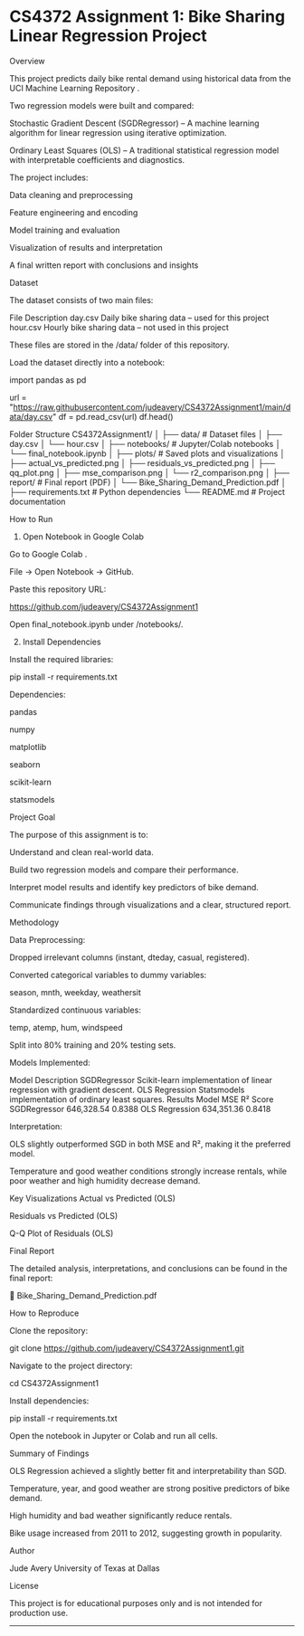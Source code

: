 # CS4372 Assignment 1: Bike Sharing Linear Regression Project
Overview

This project predicts daily bike rental demand using historical data from the UCI Machine Learning Repository
.

Two regression models were built and compared:

Stochastic Gradient Descent (SGDRegressor) –
A machine learning algorithm for linear regression using iterative optimization.

Ordinary Least Squares (OLS) –
A traditional statistical regression model with interpretable coefficients and diagnostics.

The project includes:

Data cleaning and preprocessing

Feature engineering and encoding

Model training and evaluation

Visualization of results and interpretation

A final written report with conclusions and insights

Dataset

The dataset consists of two main files:

File	Description
day.csv	Daily bike sharing data – used for this project
hour.csv	Hourly bike sharing data – not used in this project

These files are stored in the /data/ folder of this repository.

Load the dataset directly into a notebook:

import pandas as pd

url = "https://raw.githubusercontent.com/judeavery/CS4372Assignment1/main/data/day.csv"
df = pd.read_csv(url)
df.head()

Folder Structure
CS4372Assignment1/
│
├── data/            # Dataset files
│   ├── day.csv
│   └── hour.csv
│
├── notebooks/       # Jupyter/Colab notebooks
│   └── final_notebook.ipynb
│
├── plots/           # Saved plots and visualizations
│   ├── actual_vs_predicted.png
│   ├── residuals_vs_predicted.png
│   ├── qq_plot.png
│   ├── mse_comparison.png
│   └── r2_comparison.png
│
├── report/          # Final report (PDF)
│   └── Bike_Sharing_Demand_Prediction.pdf
│
├── requirements.txt # Python dependencies
└── README.md        # Project documentation

How to Run
1. Open Notebook in Google Colab

Go to Google Colab
.

File → Open Notebook → GitHub.

Paste this repository URL:

https://github.com/judeavery/CS4372Assignment1


Open final_notebook.ipynb under /notebooks/.

2. Install Dependencies

Install the required libraries:

pip install -r requirements.txt


Dependencies:

pandas

numpy

matplotlib

seaborn

scikit-learn

statsmodels

Project Goal

The purpose of this assignment is to:

Understand and clean real-world data.

Build two regression models and compare their performance.

Interpret model results and identify key predictors of bike demand.

Communicate findings through visualizations and a clear, structured report.

Methodology

Data Preprocessing:

Dropped irrelevant columns (instant, dteday, casual, registered).

Converted categorical variables to dummy variables:

season, mnth, weekday, weathersit

Standardized continuous variables:

temp, atemp, hum, windspeed

Split into 80% training and 20% testing sets.

Models Implemented:

Model	Description
SGDRegressor	Scikit-learn implementation of linear regression with gradient descent.
OLS Regression	Statsmodels implementation of ordinary least squares.
Results
Model	MSE	R² Score
SGDRegressor	646,328.54	0.8388
OLS Regression	634,351.36	0.8418

Interpretation:

OLS slightly outperformed SGD in both MSE and R², making it the preferred model.

Temperature and good weather conditions strongly increase rentals, while poor weather and high humidity decrease demand.

Key Visualizations
Actual vs Predicted (OLS)

Residuals vs Predicted (OLS)

Q-Q Plot of Residuals (OLS)

Final Report

The detailed analysis, interpretations, and conclusions can be found in the final report:

📄 Bike_Sharing_Demand_Prediction.pdf

How to Reproduce

Clone the repository:

git clone https://github.com/judeavery/CS4372Assignment1.git


Navigate to the project directory:

cd CS4372Assignment1


Install dependencies:

pip install -r requirements.txt


Open the notebook in Jupyter or Colab and run all cells.

Summary of Findings

OLS Regression achieved a slightly better fit and interpretability than SGD.

Temperature, year, and good weather are strong positive predictors of bike demand.

High humidity and bad weather significantly reduce rentals.

Bike usage increased from 2011 to 2012, suggesting growth in popularity.

Author

Jude Avery
University of Texas at Dallas

License

This project is for educational purposes only and is not intended for production use.


---

